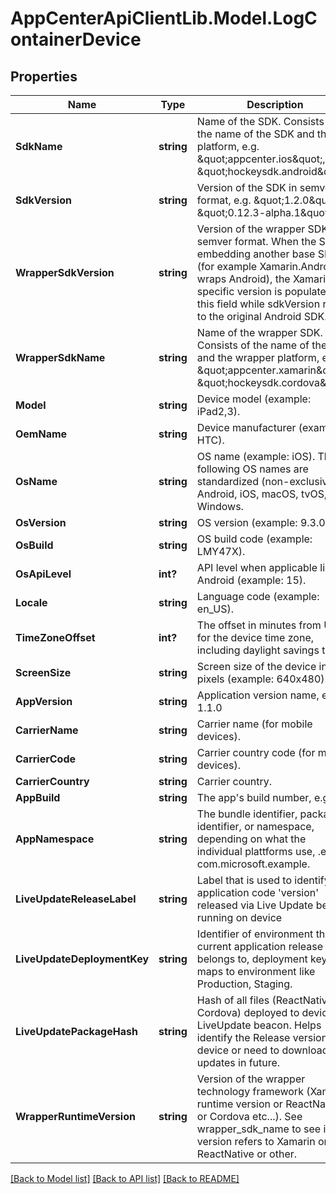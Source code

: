 # AppCenterApiClientLib.Model.LogContainerDevice
## Properties

Name | Type | Description | Notes
------------ | ------------- | ------------- | -------------
**SdkName** | **string** | Name of the SDK. Consists of the name of the SDK and the platform, e.g. \&quot;appcenter.ios\&quot;, \&quot;hockeysdk.android\&quot;.  | 
**SdkVersion** | **string** | Version of the SDK in semver format, e.g. \&quot;1.2.0\&quot; or \&quot;0.12.3-alpha.1\&quot;.  | 
**WrapperSdkVersion** | **string** | Version of the wrapper SDK in semver format. When the SDK is embedding another base SDK (for example Xamarin.Android wraps Android), the Xamarin specific version is populated into this field while sdkVersion refers to the original Android SDK.  | [optional] 
**WrapperSdkName** | **string** | Name of the wrapper SDK. Consists of the name of the SDK and the wrapper platform, e.g. \&quot;appcenter.xamarin\&quot;, \&quot;hockeysdk.cordova\&quot;.  | [optional] 
**Model** | **string** | Device model (example: iPad2,3).  | [optional] 
**OemName** | **string** | Device manufacturer (example: HTC).  | [optional] 
**OsName** | **string** | OS name (example: iOS). The following OS names are standardized (non-exclusive): Android, iOS, macOS, tvOS, Windows.  | 
**OsVersion** | **string** | OS version (example: 9.3.0).  | 
**OsBuild** | **string** | OS build code (example: LMY47X).  | [optional] 
**OsApiLevel** | **int?** | API level when applicable like in Android (example: 15).  | [optional] 
**Locale** | **string** | Language code (example: en_US).  | 
**TimeZoneOffset** | **int?** | The offset in minutes from UTC for the device time zone, including daylight savings time.  | 
**ScreenSize** | **string** | Screen size of the device in pixels (example: 640x480).  | [optional] 
**AppVersion** | **string** | Application version name, e.g. 1.1.0  | 
**CarrierName** | **string** | Carrier name (for mobile devices).  | [optional] 
**CarrierCode** | **string** | Carrier country code (for mobile devices).  | [optional] 
**CarrierCountry** | **string** | Carrier country.  | [optional] 
**AppBuild** | **string** | The app&#x27;s build number, e.g. 42.  | 
**AppNamespace** | **string** | The bundle identifier, package identifier, or namespace, depending on what the individual plattforms use,  .e.g com.microsoft.example.  | [optional] 
**LiveUpdateReleaseLabel** | **string** | Label that is used to identify application code &#x27;version&#x27; released via Live Update beacon running on device  | [optional] 
**LiveUpdateDeploymentKey** | **string** | Identifier of environment that current application release belongs to, deployment key then maps to environment like Production, Staging.  | [optional] 
**LiveUpdatePackageHash** | **string** | Hash of all files (ReactNative or Cordova) deployed to device via LiveUpdate beacon. Helps identify the Release version on device or need to download updates in future.  | [optional] 
**WrapperRuntimeVersion** | **string** | Version of the wrapper technology framework (Xamarin runtime version or ReactNative or Cordova etc...). See wrapper_sdk_name to see if this version refers to Xamarin or ReactNative or other.  | [optional] 

[[Back to Model list]](../README.md#documentation-for-models) [[Back to API list]](../README.md#documentation-for-api-endpoints) [[Back to README]](../README.md)

